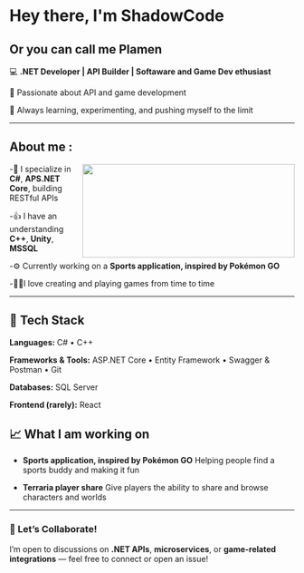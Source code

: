 # Hey there, I'm ShadowCode
## Or you can call me Plamen

💻 **.NET Developer | API Builder | Softaware and Game Dev ethusiast**

🎯 Passionate about API and game development

🚀 Always learning, experimenting, and pushing myself to the limit


---

## About me :

<img align="right" height="165" width="375" alt="" src="https://i.pinimg.com/originals/c3/04/87/c30487ca4ddfea1babb9382556097e63.gif" />

-🧩 I specialize in **C#**, **APS.NET Core**, building RESTful APIs

-👍 I have an understanding **C++**, **Unity**, **MSSQL**

-⚙️ Currently working on a **Sports application, inspired by Pokémon GO**

-🧑‍💻I love creating and playing games from time to time

---

## 🧰 Tech Stack

**Languages:**
C# • C++

**Frameworks & Tools:**
ASP.NET Core • Entity Framework • Swagger & Postman • Git

**Databases:**
SQL Server

**Frontend (rarely):**
React

## 📈 What I am working on
- **Sports application, inspired by Pokémon GO**
  Helping people find a sports buddy and making it fun

- **Terraria player share**
  Give players the ability to share and browse characters and worlds

---

### 💬 Let’s Collaborate!
I’m open to discussions on **.NET APIs**, **microservices**, or **game-related integrations** — feel free to connect or open an issue!
